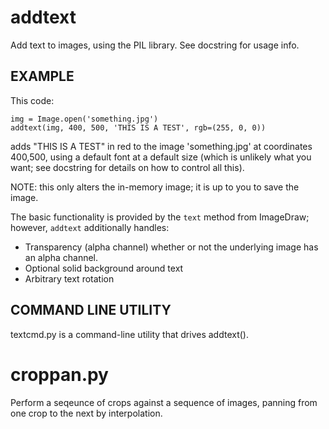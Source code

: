 # addtext

Add text to images, using the PIL library. See docstring for usage info.


## EXAMPLE
This code:

    img = Image.open('something.jpg')
    addtext(img, 400, 500, 'THIS IS A TEST', rgb=(255, 0, 0))

adds "THIS IS A TEST" in red to the image 'something.jpg' at coordinates 400,500, using a default font at a default size (which is unlikely what you want; see docstring for details on how to control all this).

NOTE: this only alters the in-memory image; it is up to you to save the image.

The basic functionality is provided by the `text` method from ImageDraw; however, `addtext` additionally handles:

* Transparency (alpha channel) whether or not the underlying image has an alpha channel.
* Optional solid background around text
* Arbitrary text rotation

## COMMAND LINE UTILITY
textcmd.py is a command-line utility that drives addtext().

# croppan.py

Perform a seqeunce of crops against a sequence of images, panning from one crop to the next by interpolation.
